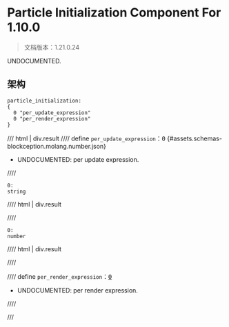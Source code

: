 # Particle Initialization Component For 1.10.0

> 文档版本：1.21.0.24

UNDOCUMENTED.

## 架构

```mcschema
particle_initialization:
{
  0 "per_update_expression"
  0 "per_render_expression"
}

```

/// html | div.result
//// define
`per_update_expression`：<samp>0</samp> {#assets.schemas-blockception.molang.number.json}

- UNDOCUMENTED: per update expression.


////

```mcschema
0:
string

```

//// html | div.result

////


```mcschema
0:
number

```

//// html | div.result

////




//// define
`per_render_expression`：<samp>[0](#assets.schemas-blockception.molang.number.json)</samp>

- UNDOCUMENTED: per render expression.


////


///

